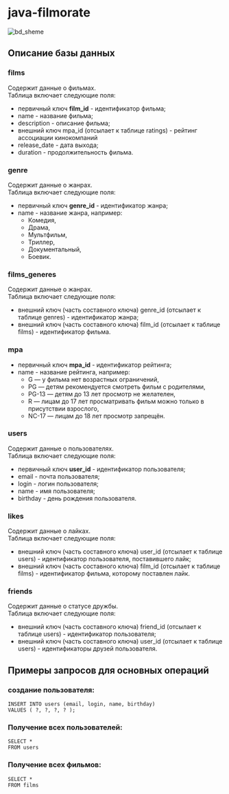 # java-filmorate

 ![bd_sheme](https://github.com/AndreySalov/java-filmorate/assets/122516524/78be952c-7762-4ee1-8b84-9c8a213d9c22)

## Описание базы данных  

### films 


Содержит данные о фильмах.  
Таблица включает следующие поля:  
* первичный ключ __film_id__ - идентификатор фильма;  
* name - название фильма;  
* description - описание фильма;  
* внешний ключ mpa_id (отсылает к таблице ratings) - рейтинг ассоциации кинокомпаний  
* release_date - дата выхода;  
* duration - продолжительность фильма.  

### genre  
Содержит данные о жанрах.  
Таблица включает следующие поля:
* первичный ключ __genre_id__ - идентификатор жанра;
* name - название жанра, например:
  - Комедия,
  - Драма,
  - Мультфильм,
  - Триллер,
  - Документальный,
  - Боевик.  

### films_generes
Содержит данные о жанрах.  
Таблица включает следующие поля:
* внешний ключ (часть составного ключа) genre_id (отсылает к таблице genres) - идентификатор жанра;
* внешний ключ (часть составного ключа) film_id (отсылает к таблице films) - идентификатор фильма.  

### mpa  
* первичный ключ __mpa_id__ - идентификатор рейтинга;
* name - название рейтинга, например:
  - G — у фильма нет возрастных ограничений,
  - PG — детям рекомендуется смотреть фильм с родителями,
  - PG-13 — детям до 13 лет просмотр не желателен,
  - R — лицам до 17 лет просматривать фильм можно только в присутствии взрослого,
  - NC-17 — лицам до 18 лет просмотр запрещён.  

### users  
Содержит данные о пользователях.  
Таблица включает следующие поля:
* первичный ключ __user_id__ - идентификатор пользователя;  
* email - почта пользователя;  
* login - логин пользователя;  
* name - имя пользователя;  
* birthday - день рождения пользователя.  

### likes  
Содержит данные о лайках.  
Таблица включает следующие поля:
* внешний ключ (часть составного ключа) user_id (отсылает к таблице users) - идентификатор пользователя, поставившего лайк;
* внешний ключ (часть составного ключа) film_id (отсылает к таблице films) - идентификатор фильма, которому поставлен лайк.  

### friends  
Содержит данные о статусе дружбы.  
Таблица включает следующие поля:
* внешний ключ (часть составного ключа) friend_id (отсылает к таблице users) - идентификатор пользователя;  
* внешний ключ (часть составного ключа) user_id (отсылает к таблице users) - идентификаторы друзей пользователя.

## Примеры запросов для основных операций  

### создание пользователя:
```
INSERT INTO users (email, login, name, birthday)
VALUES ( ?, ?, ?, ? );
```
### Получение всех пользователей:  

```
SELECT *  
FROM users
```  

### Получение всех фильмов:  

```
SELECT *
FROM films  
```  
